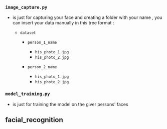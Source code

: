 ### `image_capture.py`

- is just for capturing your face and creating a folder with your name , you can insert your data manually in this tree format :

    - `dataset`
        - `person_1_name`
            - `his_photo_1.jpg`
            - `his_photo_2.jpg`

        - `person_2_name` 
            - `his_photo_1.jpg`
            - `his_photo_2.jpg`

### `model_training.py`

- is just for training the model on the giver persons' faces 

## facial_recognition